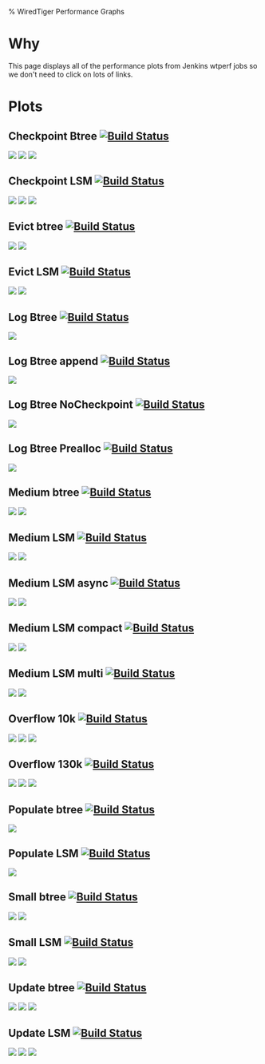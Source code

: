 % WiredTiger Performance Graphs

# Why

This page displays all of the performance plots from Jenkins wtperf jobs so we don't need to click on lots of links.

# Plots

## Checkpoint Btree [![Build Status](http://build.wiredtiger.com:8080/buildStatus/icon?job=wiredtiger-perf-ckpt-btree)](http://build.wiredtiger.com:8080/job/wiredtiger-perf-ckpt-btree/)

[![](http://build.wiredtiger.com:8080/job/wiredtiger-perf-ckpt-btree/plot/getPlot?index=0&width=750&height=450)](http://build.wiredtiger.com:8080/job/wiredtiger-perf-ckpt-btree/plot)
[![](http://build.wiredtiger.com:8080/job/wiredtiger-perf-ckpt-btree/plot/getPlot?index=1&width=750&height=450)](http://build.wiredtiger.com:8080/job/wiredtiger-perf-ckpt-btree/plot)
[![](http://build.wiredtiger.com:8080/job/wiredtiger-perf-ckpt-btree/plot/getPlot?index=2&width=750&height=450)](http://build.wiredtiger.com:8080/job/wiredtiger-perf-ckpt-btree/plot)

## Checkpoint LSM [![Build Status](http://build.wiredtiger.com:8080/buildStatus/icon?job=wiredtiger-perf-ckpt-lsm)](http://build.wiredtiger.com:8080/job/wiredtiger-perf-ckpt-lsm/)

[![](http://build.wiredtiger.com:8080/job/wiredtiger-perf-ckpt-lsm/plot/getPlot?index=0&width=750&height=450)](http://build.wiredtiger.com:8080/job/wiredtiger-perf-ckpt-lsm/plot)
[![](http://build.wiredtiger.com:8080/job/wiredtiger-perf-ckpt-lsm/plot/getPlot?index=1&width=750&height=450)](http://build.wiredtiger.com:8080/job/wiredtiger-perf-ckpt-lsm/plot)
[![](http://build.wiredtiger.com:8080/job/wiredtiger-perf-ckpt-lsm/plot/getPlot?index=2&width=750&height=450)](http://build.wiredtiger.com:8080/job/wiredtiger-perf-ckpt-lsm/plot)

## Evict btree [![Build Status](http://build.wiredtiger.com:8080/buildStatus/icon?job=wiredtiger-perf-evict-btree)](http://build.wiredtiger.com:8080/job/wiredtiger-perf-evict-btree/)

[![](http://build.wiredtiger.com:8080/job/wiredtiger-perf-evict-btree/plot/getPlot?index=0&width=750&height=450)](http://build.wiredtiger.com:8080/job/wiredtiger-perf-evict-btree/plot)
[![](http://build.wiredtiger.com:8080/job/wiredtiger-perf-evict-btree/plot/getPlot?index=1&width=750&height=450)](http://build.wiredtiger.com:8080/job/wiredtiger-perf-evict-btree/plot)

## Evict LSM [![Build Status](http://build.wiredtiger.com:8080/buildStatus/icon?job=wiredtiger-perf-evict-lsm)](http://build.wiredtiger.com:8080/job/wiredtiger-perf-evict-lsm/)

[![](http://build.wiredtiger.com:8080/job/wiredtiger-perf-evict-lsm/plot/getPlot?index=0&width=750&height=450)](http://build.wiredtiger.com:8080/job/wiredtiger-perf-evict-lsm/plot)
[![](http://build.wiredtiger.com:8080/job/wiredtiger-perf-evict-lsm/plot/getPlot?index=1&width=750&height=450)](http://build.wiredtiger.com:8080/job/wiredtiger-perf-evict-lsm/plot)

## Log Btree [![Build Status](http://build.wiredtiger.com:8080/buildStatus/icon?job=wiredtiger-perf-log)](http://build.wiredtiger.com:8080/job/wiredtiger-perf-log)

[![](http://build.wiredtiger.com:8080/job/wiredtiger-perf-log/plot/getPlot?index=0&width=750&height=450)](http://build.wiredtiger.com:8080/job/wiredtiger-perf-log/plot)

## Log Btree append [![Build Status](http://build.wiredtiger.com:8080/buildStatus/icon?job=wiredtiger-perf-log-append)](http://build.wiredtiger.com:8080/job/wiredtiger-perf-log-append)

[![](http://build.wiredtiger.com:8080/job/wiredtiger-perf-log-append/plot/getPlot?index=0&width=750&height=450)](http://build.wiredtiger.com:8080/job/wiredtiger-perf-log-append/plot)

## Log Btree NoCheckpoint [![Build Status](http://build.wiredtiger.com:8080/buildStatus/icon?job=wiredtiger-perf-log-no-ckpt)](http://build.wiredtiger.com:8080/job/wiredtiger-perf-log-no-ckpt)

[![](http://build.wiredtiger.com:8080/job/wiredtiger-perf-log-no-ckpt/plot/getPlot?index=0&width=750&height=450)](http://build.wiredtiger.com:8080/job/wiredtiger-perf-log-no-ckpt/plot)

## Log Btree Prealloc [![Build Status](http://build.wiredtiger.com:8080/buildStatus/icon?job=wiredtiger-perf-log-prealloc)](http://build.wiredtiger.com:8080/job/wiredtiger-perf-log-prealloc)

[![](http://build.wiredtiger.com:8080/job/wiredtiger-perf-log-prealloc/plot/getPlot?index=0&width=750&height=450)](http://build.wiredtiger.com:8080/job/wiredtiger-perf-log-prealloc/plot)

## Medium btree [![Build Status](http://build.wiredtiger.com:8080/buildStatus/icon?job=wiredtiger-perf-med-btree)](http://build.wiredtiger.com:8080/job/wiredtiger-perf-med-btree/)

[![](http://build.wiredtiger.com:8080/job/wiredtiger-perf-med-btree/plot/getPlot?index=0&width=750&height=450)](http://build.wiredtiger.com:8080/job/wiredtiger-perf-med-btree/plot)
[![](http://build.wiredtiger.com:8080/job/wiredtiger-perf-med-btree/plot/getPlot?index=1&width=750&height=450)](http://build.wiredtiger.com:8080/job/wiredtiger-perf-med-btree/plot)

## Medium LSM [![Build Status](http://build.wiredtiger.com:8080/buildStatus/icon?job=wiredtiger-perf-med-lsm)](http://build.wiredtiger.com:8080/job/wiredtiger-perf-med-lsm/)

[![](http://build.wiredtiger.com:8080/job/wiredtiger-perf-med-lsm/plot/getPlot?index=0&width=750&height=450)](http://build.wiredtiger.com:8080/job/wiredtiger-perf-med-lsm/plot)
[![](http://build.wiredtiger.com:8080/job/wiredtiger-perf-med-lsm/plot/getPlot?index=1&width=750&height=450)](http://build.wiredtiger.com:8080/job/wiredtiger-perf-med-lsm/plot)

## Medium LSM async [![Build Status](http://build.wiredtiger.com:8080/buildStatus/icon?job=wiredtiger-perf-med-async-lsm)](http://build.wiredtiger.com:8080/job/wiredtiger-perf-med-async-lsm/)

[![](http://build.wiredtiger.com:8080/job/wiredtiger-perf-med-async-lsm/plot/getPlot?index=0&width=750&height=450)](http://build.wiredtiger.com:8080/job/wiredtiger-perf-med-async-lsm/plot)
[![](http://build.wiredtiger.com:8080/job/wiredtiger-perf-med-async-lsm/plot/getPlot?index=1&width=750&height=450)](http://build.wiredtiger.com:8080/job/wiredtiger-perf-med-async-lsm/plot)

## Medium LSM compact [![Build Status](http://build.wiredtiger.com:8080/buildStatus/icon?job=wiredtiger-perf-med-lsm-compact)](http://build.wiredtiger.com:8080/job/wiredtiger-perf-med-lsm-compact/)

[![](http://build.wiredtiger.com:8080/job/wiredtiger-perf-med-lsm-compact/plot/getPlot?index=0&width=750&height=450)](http://build.wiredtiger.com:8080/job/wiredtiger-perf-med-lsm-compact/plot)
[![](http://build.wiredtiger.com:8080/job/wiredtiger-perf-med-lsm-compact/plot/getPlot?index=1&width=750&height=450)](http://build.wiredtiger.com:8080/job/wiredtiger-perf-med-lsm-compact/plot)

## Medium LSM multi [![Build Status](http://build.wiredtiger.com:8080/buildStatus/icon?job=wiredtiger-perf-med-multi-lsm)](http://build.wiredtiger.com:8080/job/wiredtiger-perf-med-multi-lsm/)

[![](http://build.wiredtiger.com:8080/job/wiredtiger-perf-med-multi-lsm/plot/getPlot?index=0&width=750&height=450)](http://build.wiredtiger.com:8080/job/wiredtiger-perf-med-multi-lsm/plot)
[![](http://build.wiredtiger.com:8080/job/wiredtiger-perf-med-multi-lsm/plot/getPlot?index=1&width=750&height=450)](http://build.wiredtiger.com:8080/job/wiredtiger-perf-med-multi-lsm/plot)

## Overflow 10k [![Build Status](http://build.wiredtiger.com:8080/buildStatus/icon?job=wiredtiger-perf-overflow-10k)](http://build.wiredtiger.com:8080/job/wiredtiger-perf-overflow-10k/)

[![](http://build.wiredtiger.com:8080/job/wiredtiger-perf-overflow-10k/plot/getPlot?index=0&width=750&height=450)](http://build.wiredtiger.com:8080/job/wiredtiger-perf-overflow-10k/plot)
[![](http://build.wiredtiger.com:8080/job/wiredtiger-perf-overflow-10k/plot/getPlot?index=1&width=750&height=450)](http://build.wiredtiger.com:8080/job/wiredtiger-perf-overflow-10k/plot)
[![](http://build.wiredtiger.com:8080/job/wiredtiger-perf-overflow-10k/plot/getPlot?index=2&width=750&height=450)](http://build.wiredtiger.com:8080/job/wiredtiger-perf-overflow-10k/plot)

## Overflow 130k [![Build Status](http://build.wiredtiger.com:8080/buildStatus/icon?job=wiredtiger-perf-overflow-130k)](http://build.wiredtiger.com:8080/job/wiredtiger-perf-overflow-130k/)

[![](http://build.wiredtiger.com:8080/job/wiredtiger-perf-overflow-130k/plot/getPlot?index=0&width=750&height=450)](http://build.wiredtiger.com:8080/job/wiredtiger-perf-overflow-130k/plot)
[![](http://build.wiredtiger.com:8080/job/wiredtiger-perf-overflow-130k/plot/getPlot?index=1&width=750&height=450)](http://build.wiredtiger.com:8080/job/wiredtiger-perf-overflow-130k/plot)
[![](http://build.wiredtiger.com:8080/job/wiredtiger-perf-overflow-130k/plot/getPlot?index=2&width=750&height=450)](http://build.wiredtiger.com:8080/job/wiredtiger-perf-overflow-130k/plot)

## Populate btree [![Build Status](http://build.wiredtiger.com:8080/buildStatus/icon?job=wiredtiger-perf-populate-btree)](http://build.wiredtiger.com:8080/job/wiredtiger-perf-med-populate-btree/)

[![](http://build.wiredtiger.com:8080/job/wiredtiger-perf-populate-btree/plot/getPlot?index=0&width=750&height=450)](http://build.wiredtiger.com:8080/job/wiredtiger-perf-populate-btree/plot)

## Populate LSM [![Build Status](http://build.wiredtiger.com:8080/buildStatus/icon?job=wiredtiger-perf-populate-lsm)](http://build.wiredtiger.com:8080/job/wiredtiger-perf-populate-lsm/)

[![](http://build.wiredtiger.com:8080/job/wiredtiger-perf-populate-lsm/plot/getPlot?index=0&width=750&height=450)](http://build.wiredtiger.com:8080/job/wiredtiger-perf-populate-lsm/plot)

## Small btree [![Build Status](http://build.wiredtiger.com:8080/buildStatus/icon?job=wiredtiger-perf-small-btree)](http://build.wiredtiger.com:8080/job/wiredtiger-perf-small-btree/)

[![](http://build.wiredtiger.com:8080/job/wiredtiger-perf-small-btree/plot/getPlot?index=0&width=750&height=450)](http://build.wiredtiger.com:8080/job/wiredtiger-perf-small-btree/plot)
[![](http://build.wiredtiger.com:8080/job/wiredtiger-perf-small-btree/plot/getPlot?index=1&width=750&height=450)](http://build.wiredtiger.com:8080/job/wiredtiger-perf-small-btree/plot)

## Small LSM [![Build Status](http://build.wiredtiger.com:8080/buildStatus/icon?job=wiredtiger-perf-small-lsm)](http://build.wiredtiger.com:8080/job/wiredtiger-perf-small-lsm/)

[![](http://build.wiredtiger.com:8080/job/wiredtiger-perf-small-lsm/plot/getPlot?index=0&width=750&height=450)](http://build.wiredtiger.com:8080/job/wiredtiger-perf-small-lsm/plot)
[![](http://build.wiredtiger.com:8080/job/wiredtiger-perf-small-lsm/plot/getPlot?index=1&width=750&height=450)](http://build.wiredtiger.com:8080/job/wiredtiger-perf-small-lsm/plot)

## Update btree [![Build Status](http://build.wiredtiger.com:8080/buildStatus/icon?job=wiredtiger-perf-update-btree)](http://build.wiredtiger.com:8080/job/wiredtiger-perf-update-btree/)

[![](http://build.wiredtiger.com:8080/job/wiredtiger-perf-update-btree/plot/getPlot?index=0&width=750&height=450)](http://build.wiredtiger.com:8080/job/wiredtiger-perf-update-btree/plot)
[![](http://build.wiredtiger.com:8080/job/wiredtiger-perf-update-btree/plot/getPlot?index=1&width=750&height=450)](http://build.wiredtiger.com:8080/job/wiredtiger-perf-update-btree/plot)
[![](http://build.wiredtiger.com:8080/job/wiredtiger-perf-update-btree/plot/getPlot?index=2&width=750&height=450)](http://build.wiredtiger.com:8080/job/wiredtiger-perf-update-btree/plot)

## Update LSM [![Build Status](http://build.wiredtiger.com:8080/buildStatus/icon?job=wiredtiger-perf-update-lsm)](http://build.wiredtiger.com:8080/job/wiredtiger-perf-update-lsm/)

[![](http://build.wiredtiger.com:8080/job/wiredtiger-perf-update-lsm/plot/getPlot?index=0&width=750&height=450)](http://build.wiredtiger.com:8080/job/wiredtiger-perf-update-lsm/plot)
[![](http://build.wiredtiger.com:8080/job/wiredtiger-perf-update-lsm/plot/getPlot?index=1&width=750&height=450)](http://build.wiredtiger.com:8080/job/wiredtiger-perf-update-lsm/plot)
[![](http://build.wiredtiger.com:8080/job/wiredtiger-perf-update-lsm/plot/getPlot?index=2&width=750&height=450)](http://build.wiredtiger.com:8080/job/wiredtiger-perf-update-lsm/plot)
